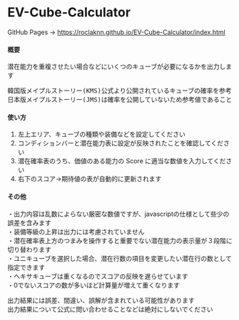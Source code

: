 # EV-Cube-Calculator
GitHub Pages -> https://roclaknn.github.io/EV-Cube-Calculator/index.html

#### 概要
潜在能力を重複させたい場合などにいくつのキューブが必要になるかを出力します<br>
<pre>
韓国版メイプルストーリー(KMS)公式より公開されているキューブの確率を参考にしています
日本版メイプルストーリー(JMS)は確率を公開していないため参考値であることに注意してください
</pre>


#### 使い方
1. 左上エリア、キューブの種類や装備などを設定してください
2. コンディションバーと潜在能力表に設定が反映されたことを確認してください
3. 潜在確率表のうち、価値のある能力の Score に適当な数値を入力してください
4. 右下のスコア→期待値の表が自動的に更新されます


#### その他
・出力内容は乱数によらない厳密な数値ですが、javascriptの仕様として些少の誤差を含みます<br>
・装備等級の上昇は出力には考慮されていません<br>
・潜在確率表上方のつまみを操作すると重要でない潜在能力の表示量が３段階に切り替わります<br>
・ユニキューブを選択した場合、潜在行数の項目を変更したい潜在行の数として指定できます<br>
・ヘキサキューブは重くなるのでスコアの反映を遅らせています<br>
・0でないスコアの数が多いほど計算量が増えて重くなります<br>

出力結果には誤差、間違い、誤解が含まれている可能性があります<br>
出力結果について公式に問い合わせることなどは絶対にしないでください




